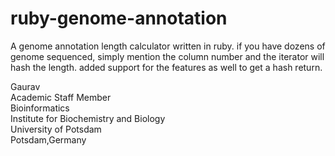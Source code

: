 # ruby-genome-annotation
A genome annotation length calculator written in ruby. if you have dozens of genome sequenced, simply mention the column number and the iterator will hash the length. added support for the features as well to get a hash return. 

Gaurav \
Academic Staff Member \
Bioinformatics \
Institute for Biochemistry and Biology \
University of Potsdam \
Potsdam,Germany
